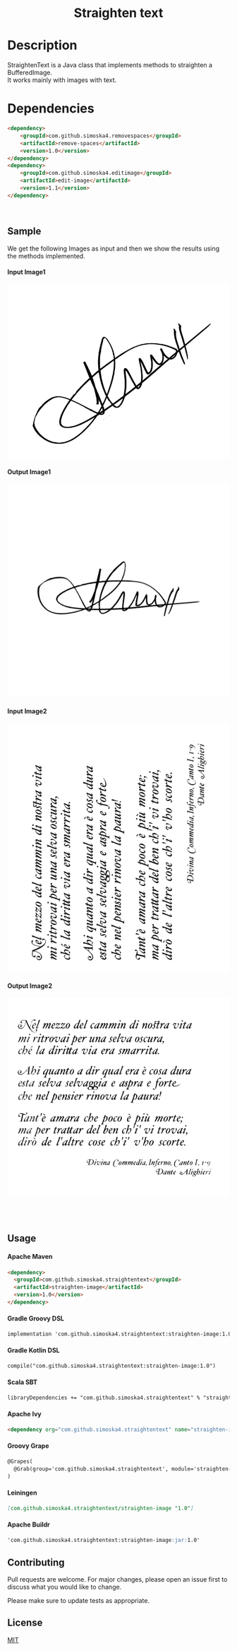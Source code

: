 <h1 align="center">Straighten text</h1>


# Description

StraightenText is a Java class that implements methods to straighten a BufferedImage.  
It works mainly with images with text.

# Dependencies
```markdown
<dependency>
    <groupId>com.github.simoska4.removespaces</groupId>
    <artifactId>remove-spaces</artifactId>
    <version>1.0</version>
</dependency>
<dependency>
    <groupId>com.github.simoska4.editimage</groupId>
    <artifactId>edit-image</artifactId>
    <version>1.1</version>
</dependency>
```

<br>

## Sample
We get the following Images as input and then we show the results using the methods implemented.  


#### Input Image1
![Original BufferedImage](https://github.com/simoska4/straightentext/blob/master/sample/input1.png)  

#### Output Image1
![Original BufferedImage](https://github.com/simoska4/straightentext/blob/master/sample/input1_rotated.png)  

#### Input Image2
![Original BufferedImage](https://github.com/simoska4/straightentext/blob/master/sample/input2.png)  

#### Output Image2
![Original BufferedImage](https://github.com/simoska4/straightentext/blob/master/sample/input2_rotated.png)  



<br><br>
  
## Usage

#### Apache Maven  
```markdown
<dependency>
  <groupId>com.github.simoska4.straightentext</groupId>
  <artifactId>straighten-image</artifactId>
  <version>1.0</version>
</dependency>
```


#### Gradle Groovy DSL  
```markdown
implementation 'com.github.simoska4.straightentext:straighten-image:1.0'
```


#### Gradle Kotlin DSL 
```markdown
compile("com.github.simoska4.straightentext:straighten-image:1.0")
```


#### Scala SBT 
```markdown
libraryDependencies += "com.github.simoska4.straightentext" % "straighten-image" % "1.0"
```


#### Apache Ivy
```markdown
<dependency org="com.github.simoska4.straightentext" name="straighten-image" rev="1.0" />
```


#### Groovy Grape
```markdown
@Grapes(
  @Grab(group='com.github.simoska4.straightentext', module='straighten-image', version='1.0')
)
```


#### Leiningen
```markdown
[com.github.simoska4.straightentext/straighten-image "1.0"]
```


#### Apache Buildr
```markdown
'com.github.simoska4.straightentext:straighten-image:jar:1.0'
```


## Contributing
Pull requests are welcome. For major changes, please open an issue first to discuss what you would like to change.

Please make sure to update tests as appropriate.


## License
[MIT](https://choosealicense.com/licenses/mit/)
